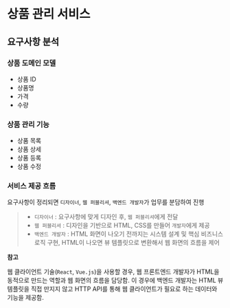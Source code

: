 # 상품 관리 서비스 


## 요구사항 분석

### 상품 도메인 모델
- 상품 ID
- 상품명
- 가격
- 수량

### 상품 관리 기능
- 상품 목록
- 상품 상세
- 상품 등록
- 상품 수정

### 서비스 제공 흐름
요구사항이 정리되면 `디자이너`, `웹 퍼블리셔`, `백엔드 개발자`가 업무를 분담하여 진행
> - `디자이너` : 요구사항에 맞게 디자인 후, `웹 퍼블리셔`에게 전달
> - `웹 퍼블리셔` : 디자인을 기반으로 HTML, CSS를 만들어 `개발자`에게 제공
> - `백엔드 개발자` : HTML 화면이 나오기 전까지는 시스템 설계 및 핵심 비즈니스 로직 구현, HTML이 나오면 뷰 템플릿으로 변환해서 웹 화면의 흐름을 제어

**참고**

웹 클라이언트 기술(`React`, `Vue.js`)을 사용할 경우, 웹 프론트엔드 개발자가 HTML을 동적으로 만드는 역할과 웹 화면의
흐름을 담당함. 이 경우에 백엔드 개발자는 HTML 뷰 템플릿을 직접 만지지 않고 HTTP API를 통해 웹 클라이언트가 필요로 하는 데이터와 기능을 제공함.

<br/>